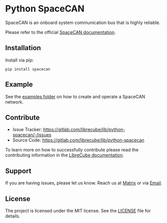 # Python SpaceCAN

SpaceCAN is an onboard system communication bus that is highly reliable.

Please refer to the official [SpaceCAN documentation](https://librecube.gitlab.io/standards/spacecan/).

## Installation

Install via pip:

```
pip install spacecan
```

## Example

See the [examples folder](examples/README.md) on how to create and operate a SpaceCAN network.

## Contribute

- Issue Tracker: https://gitlab.com/librecube/lib/python-spacecan/-/issues
- Source Code: https://gitlab.com/librecube/lib/python-spacecan

To learn more on how to successfully contribute please read the contributing
information in the [LibreCube documentation](https://librecube.gitlab.io/).

## Support

If you are having issues, please let us know. Reach us at
[Matrix](https://app.element.io/#/room/#librecube.org:matrix.org)
or via [Email](mailto:info@librecube.org).

## License

The project is licensed under the MIT license. See the [LICENSE](./LICENSE.txt) file for details.
